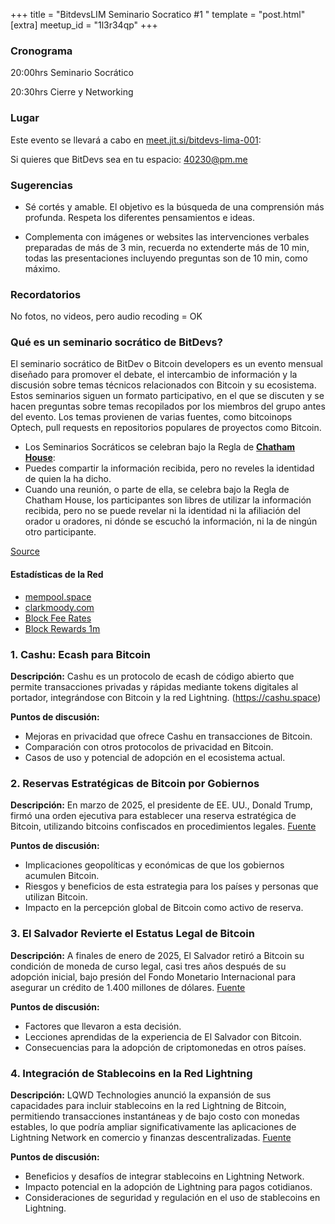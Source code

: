 +++
title = "BitdevsLIM Seminario Socratico #1 "
template = "post.html"
[extra]
meetup_id = "1l3r34qp"
+++

### Cronograma

20:00hrs Seminario Socrático

20:30hrs Cierre y Networking


### Lugar

Este evento se llevará a cabo en [meet.jit.si/bitdevs-lima-001](https://meet.jit.si/bitdevs-lima-001):

Si quieres que BitDevs sea en tu espacio:  [40230@pm.me](mailto:40230@pm.me)

### Sugerencias

- Sé cortés y amable. El objetivo es la búsqueda de una comprensión más profunda. Respeta los diferentes pensamientos e ideas.

- Complementa con imágenes or websites las intervenciones verbales preparadas de más de 3 min, recuerda no extenderte más de 10 min, todas las presentaciones incluyendo preguntas son de 10 min, como máximo.

### Recordatorios

No fotos, no videos, pero audio recoding = OK


### Qué es un seminario socrático de BitDevs?

El seminario socrático de BitDev o Bitcoin developers es un evento mensual diseñado para promover el debate, el intercambio de información y la discusión sobre temas técnicos relacionados con Bitcoin y su ecosistema. Estos seminarios siguen un formato participativo, en el que se discuten y se hacen preguntas sobre temas recopilados por los miembros del grupo antes del evento.
Los temas provienen de varias fuentes, como bitcoinops Optech, pull requests en repositorios populares de proyectos como Bitcoin.


- Los Seminarios Socráticos se celebran bajo la Regla de **[Chatham House](https://www.chathamhouse.org/about-us/chatham-house-rule)**:
- Puedes compartir la información recibida, pero no reveles la identidad de quien la ha dicho.
- Cuando una reunión, o parte de ella, se celebra bajo la Regla de Chatham House, los participantes son libres de utilizar la información recibida, pero no se puede revelar ni la identidad ni la afiliación del orador u oradores, ni dónde se escuchó la información, ni la de ningún otro participante.


[Source](https://bitdevs.org/running-a-great-socratic-seminar/)

#### Estadísticas de la Red
- [mempool.space](https://mempool.space/)
- [clarkmoody.com](https://bitcoin.clarkmoody.com/dashboard/)
- [Block Fee Rates](https://mempool.space/graphs/mining/block-fee-rates#1m)
- [Block Rewards 1m](https://mempool.space/graphs/mining/block-rewards#1m)

### 1. Cashu: Ecash para Bitcoin

**Descripción:**
Cashu es un protocolo de ecash de código abierto que permite transacciones privadas y rápidas mediante tokens digitales al portador, integrándose con Bitcoin y la red Lightning. (https://cashu.space)

**Puntos de discusión:**
- Mejoras en privacidad que ofrece Cashu en transacciones de Bitcoin.
- Comparación con otros protocolos de privacidad en Bitcoin.
- Casos de uso y potencial de adopción en el ecosistema actual.

### 2. Reservas Estratégicas de Bitcoin por Gobiernos

**Descripción:**
En marzo de 2025, el presidente de EE. UU., Donald Trump, firmó una orden ejecutiva para establecer una reserva estratégica de Bitcoin, utilizando bitcoins confiscados en procedimientos legales. [Fuente](https://markets.businessinsider.com/news/currencies/donald-trump-strategic-cryptocurrency-reserve-executive-order-bitcoin-price-2025-3?utm_source=copy-link&utm_medium=referral&utm_content=topbar)

**Puntos de discusión:**
- Implicaciones geopolíticas y económicas de que los gobiernos acumulen Bitcoin.
- Riesgos y beneficios de esta estrategia para los países y personas que utilizan Bitcoin.
- Impacto en la percepción global de Bitcoin como activo de reserva.

### 3. El Salvador Revierte el Estatus Legal de Bitcoin

**Descripción:**
A finales de enero de 2025, El Salvador retiró a Bitcoin su condición de moneda de curso legal, casi tres años después de su adopción inicial, bajo presión del Fondo Monetario Internacional para asegurar un crédito de 1.400 millones de dólares. [Fuente](https://elpais.com/america/2025-01-30/bukele-da-marcha-atras-y-retira-al-bitcoin-la-condicion-de-moneda-legal-en-el-salvador.html)

**Puntos de discusión:**
- Factores que llevaron a esta decisión.
- Lecciones aprendidas de la experiencia de El Salvador con Bitcoin.
- Consecuencias para la adopción de criptomonedas en otros países.

### 4. Integración de Stablecoins en la Red Lightning

**Descripción:**
LQWD Technologies anunció la expansión de sus capacidades para incluir stablecoins en la red Lightning de Bitcoin, permitiendo transacciones instantáneas y de bajo costo con monedas estables, lo que podría ampliar significativamente las aplicaciones de Lightning Network en comercio y finanzas descentralizadas. [Fuente](https://lqwdtech.com/2025/lqwd-technologies-announces-expansion-of-stablecoin-capabilities-and-welcomes-tethers-integration-with-lightning-network/Z)

**Puntos de discusión:**
- Beneficios y desafíos de integrar stablecoins en Lightning Network.
- Impacto potencial en la adopción de Lightning para pagos cotidianos.
- Consideraciones de seguridad y regulación en el uso de stablecoins en Lightning.
